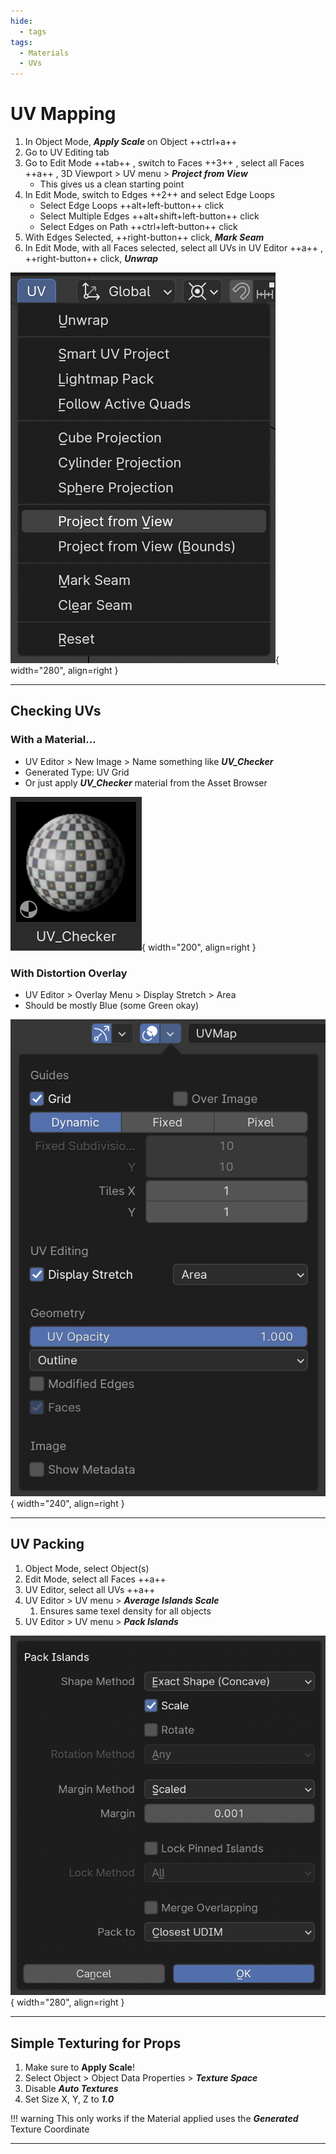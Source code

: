 ```yaml
---
hide:
  - tags
tags:
  - Materials
  - UVs
---
```


# **UV Mapping**

<div class="grid" markdown>

1. In Object Mode, ***Apply Scale*** on Object ++ctrl+a++
1. Go to UV Editing tab
1. Go to Edit Mode ++tab++ , switch to Faces ++3++ , select all Faces ++a++ , 3D Viewport > UV menu > ***Project from View***
    - This gives us a clean starting point
1. In Edit Mode, switch to Edges ++2++ and select Edge Loops
    - Select Edge Loops ++alt+left-button++ click
    - Select Multiple Edges ++alt+shift+left-button++ click
    - Select Edges on Path ++ctrl+left-button++ click
1. With Edges Selected, ++right-button++ click, ***Mark Seam***
1. In Edit Mode, with all Faces selected, select all UVs in UV Editor ++a++ , ++right-button++ click, ***Unwrap***


![UV_Project_from_View](../media/UV_Project_from_View.png){ width="280", align=right }

</div>

---

## **Checking UVs**

### **With a Material…**

<div class="grid" markdown>

- UV Editor > New Image > Name something like ***UV_Checker***
- Generated Type: UV Grid
- Or just apply ***UV_Checker*** material from the Asset Browser


![UV_Checker_Material](../media/UV_Checker_Material.png){ width="200", align=right }

</div>

### **With Distortion Overlay**

<div class="grid" markdown>

- UV Editor > Overlay Menu > Display Stretch > Area
- Should be mostly Blue (some Green okay)


![UV_Distortion_Overlay](../media/UV_Distortion_Overlay.png){ width="240", align=right }

</div>

---

## **UV Packing**

<div class="grid" markdown>

1. Object Mode, select Object(s)
1. Edit Mode, select all Faces ++a++
1. UV Editor, select all UVs ++a++
1. UV Editor > UV menu > ***Average Islands Scale***
    1. Ensures same texel density for all objects
1. UV Editor > UV menu > ***Pack Islands***


![UV_Pack_Islands](../media/UV_Pack_Islands.png){ width="280", align=right }

</div>

---

## **Simple Texturing for Props**

1. Make sure to **Apply Scale**!
1. Select Object > Object Data Properties > ***Texture Space***
1. Disable ***Auto Textures***
1. Set Size X, Y, Z to ***1.0***

!!! warning
    This only works if the Material applied uses the ***Generated*** Texture Coordinate


---
